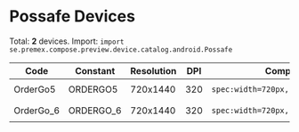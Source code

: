 # Possafe Devices

Total: **2** devices. Import: `import se.premex.compose.preview.device.catalog.android.Possafe`

| Code | Constant | Resolution | DPI | Compose Spec | Preview Usage |
|------|----------|------------|-----|-------------|---------------|
| OrderGo5 | ORDERGO5 | 720x1440 | 320 | `spec:width=720px,height=1440px,dpi=320` | `@Preview(device = Possafe.ORDERGO5)` |
| OrderGo_6 | ORDERGO_6 | 720x1440 | 320 | `spec:width=720px,height=1440px,dpi=320` | `@Preview(device = Possafe.ORDERGO_6)` |

<!-- Generated automatically. Do not edit manually. -->
